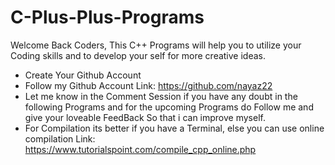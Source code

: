# C-Plus-Plus-Programs
Welcome Back Coders, This C++ Programs will help you to utilize your Coding skills and to develop your self for more creative ideas.


* Create Your Github Account
* Follow my Github Account Link: https://github.com/nayaz22
* Let me know in the Comment Session if you have any doubt in the following Programs and for the upcoming Programs do Follow me and give your loveable FeedBack So that i can improve myself.
* For Compilation its better if you have a Terminal, else you can use online compilation Link: https://www.tutorialspoint.com/compile_cpp_online.php
